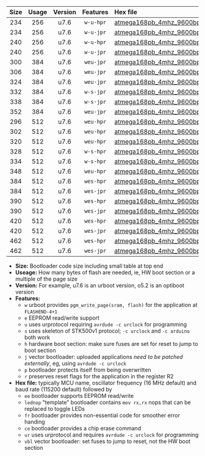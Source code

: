 |Size|Usage|Version|Features|Hex file|
|:-:|:-:|:-:|:-:|:--|
|234|256|u7.6|`w-u-hpr`|[atmega168pb_4mhz_9600bps_ur.hex](https://raw.githubusercontent.com/stefanrueger/urboot/main/atmega168pb_4mhz_9600bps_ur.hex)|
|234|256|u7.6|`w-u-jpr`|[atmega168pb_4mhz_9600bps_ur_vbl.hex](https://raw.githubusercontent.com/stefanrueger/urboot/main/atmega168pb_4mhz_9600bps_ur_vbl.hex)|
|240|256|u7.6|`w-u-hpr`|[atmega168pb_4mhz_9600bps_lednop_ur.hex](https://raw.githubusercontent.com/stefanrueger/urboot/main/atmega168pb_4mhz_9600bps_lednop_ur.hex)|
|240|256|u7.6|`w-u-jpr`|[atmega168pb_4mhz_9600bps_lednop_ur_vbl.hex](https://raw.githubusercontent.com/stefanrueger/urboot/main/atmega168pb_4mhz_9600bps_lednop_ur_vbl.hex)|
|300|384|u7.6|`weu-jpr`|[atmega168pb_4mhz_9600bps_ee_ur_vbl.hex](https://raw.githubusercontent.com/stefanrueger/urboot/main/atmega168pb_4mhz_9600bps_ee_ur_vbl.hex)|
|306|384|u7.6|`weu-jpr`|[atmega168pb_4mhz_9600bps_ee_lednop_ur_vbl.hex](https://raw.githubusercontent.com/stefanrueger/urboot/main/atmega168pb_4mhz_9600bps_ee_lednop_ur_vbl.hex)|
|324|384|u7.6|`weu-jpr`|[atmega168pb_4mhz_9600bps_ee_lednop_fr_ur_vbl.hex](https://raw.githubusercontent.com/stefanrueger/urboot/main/atmega168pb_4mhz_9600bps_ee_lednop_fr_ur_vbl.hex)|
|332|384|u7.6|`w-s-jpr`|[atmega168pb_4mhz_9600bps_vbl.hex](https://raw.githubusercontent.com/stefanrueger/urboot/main/atmega168pb_4mhz_9600bps_vbl.hex)|
|338|384|u7.6|`w-s-jpr`|[atmega168pb_4mhz_9600bps_lednop_vbl.hex](https://raw.githubusercontent.com/stefanrueger/urboot/main/atmega168pb_4mhz_9600bps_lednop_vbl.hex)|
|352|384|u7.6|`weu-jpr`|[atmega168pb_4mhz_9600bps_ee_lednop_fr_ce_ur_vbl.hex](https://raw.githubusercontent.com/stefanrueger/urboot/main/atmega168pb_4mhz_9600bps_ee_lednop_fr_ce_ur_vbl.hex)|
|296|512|u7.6|`weu-hpr`|[atmega168pb_4mhz_9600bps_ee_ur.hex](https://raw.githubusercontent.com/stefanrueger/urboot/main/atmega168pb_4mhz_9600bps_ee_ur.hex)|
|302|512|u7.6|`weu-hpr`|[atmega168pb_4mhz_9600bps_ee_lednop_ur.hex](https://raw.githubusercontent.com/stefanrueger/urboot/main/atmega168pb_4mhz_9600bps_ee_lednop_ur.hex)|
|320|512|u7.6|`weu-hpr`|[atmega168pb_4mhz_9600bps_ee_lednop_fr_ur.hex](https://raw.githubusercontent.com/stefanrueger/urboot/main/atmega168pb_4mhz_9600bps_ee_lednop_fr_ur.hex)|
|328|512|u7.6|`w-s-hpr`|[atmega168pb_4mhz_9600bps.hex](https://raw.githubusercontent.com/stefanrueger/urboot/main/atmega168pb_4mhz_9600bps.hex)|
|334|512|u7.6|`w-s-hpr`|[atmega168pb_4mhz_9600bps_lednop.hex](https://raw.githubusercontent.com/stefanrueger/urboot/main/atmega168pb_4mhz_9600bps_lednop.hex)|
|348|512|u7.6|`weu-hpr`|[atmega168pb_4mhz_9600bps_ee_lednop_fr_ce_ur.hex](https://raw.githubusercontent.com/stefanrueger/urboot/main/atmega168pb_4mhz_9600bps_ee_lednop_fr_ce_ur.hex)|
|384|512|u7.6|`wes-hpr`|[atmega168pb_4mhz_9600bps_ee.hex](https://raw.githubusercontent.com/stefanrueger/urboot/main/atmega168pb_4mhz_9600bps_ee.hex)|
|384|512|u7.6|`wes-jpr`|[atmega168pb_4mhz_9600bps_ee_vbl.hex](https://raw.githubusercontent.com/stefanrueger/urboot/main/atmega168pb_4mhz_9600bps_ee_vbl.hex)|
|390|512|u7.6|`wes-hpr`|[atmega168pb_4mhz_9600bps_ee_lednop.hex](https://raw.githubusercontent.com/stefanrueger/urboot/main/atmega168pb_4mhz_9600bps_ee_lednop.hex)|
|390|512|u7.6|`wes-jpr`|[atmega168pb_4mhz_9600bps_ee_lednop_vbl.hex](https://raw.githubusercontent.com/stefanrueger/urboot/main/atmega168pb_4mhz_9600bps_ee_lednop_vbl.hex)|
|420|512|u7.6|`wes-hpr`|[atmega168pb_4mhz_9600bps_ee_lednop_fr.hex](https://raw.githubusercontent.com/stefanrueger/urboot/main/atmega168pb_4mhz_9600bps_ee_lednop_fr.hex)|
|420|512|u7.6|`wes-jpr`|[atmega168pb_4mhz_9600bps_ee_lednop_fr_vbl.hex](https://raw.githubusercontent.com/stefanrueger/urboot/main/atmega168pb_4mhz_9600bps_ee_lednop_fr_vbl.hex)|
|462|512|u7.6|`wes-hpr`|[atmega168pb_4mhz_9600bps_ee_lednop_fr_ce.hex](https://raw.githubusercontent.com/stefanrueger/urboot/main/atmega168pb_4mhz_9600bps_ee_lednop_fr_ce.hex)|
|462|512|u7.6|`wes-jpr`|[atmega168pb_4mhz_9600bps_ee_lednop_fr_ce_vbl.hex](https://raw.githubusercontent.com/stefanrueger/urboot/main/atmega168pb_4mhz_9600bps_ee_lednop_fr_ce_vbl.hex)|

- **Size:** Bootloader code size including small table at top end
- **Useage:** How many bytes of flash are needed, ie, HW boot section or a multiple of the page size
- **Version:** For example, u7.6 is an urboot version, o5.2 is an optiboot version
- **Features:**
  + `w` urboot provides `pgm_write_page(sram, flash)` for the application at `FLASHEND-4+1`
  + `e` EEPROM read/write support
  + `u` uses urprotocol requiring `avrdude -c urclock` for programming
  + `s` uses skeleton of STK500v1 protocol; `-c urclock` and `-c arduino` both work
  + `h` hardware boot section: make sure fuses are set for reset to jump to boot section
  + `j` vector bootloader: uploaded applications *need to be patched externally*, eg, using `avrdude -c urclock`
  + `p` bootloader protects itself from being overwritten
  + `r` preserves reset flags for the application in the register R2
- **Hex file:** typically MCU name, oscillator frequency (16 MHz default) and baud rate (115200 default) followed by
  + `ee` bootloader supports EEPROM read/write
  + `lednop` "template" bootloader contains `mov rx,rx` nops that can be replaced to toggle LEDs
  + `fr` bootloader provides non-essential code for smoother error handing
  + `ce` bootloader provides a chip erase command
  + `ur` uses urprotocol and requires `avrdude -c urclock` for programming
  + `vbl` vector bootloader: set fuses to jump to reset, not the HW boot section

